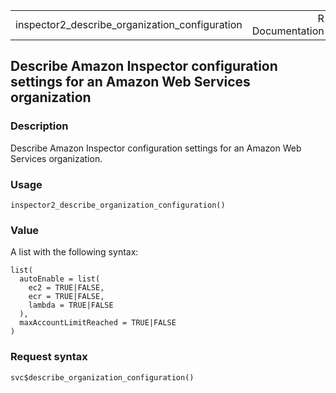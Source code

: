<table style="width: 100%;">
<tbody>
<tr class="odd">
<td>inspector2_describe_organization_configuration</td>
<td style="text-align: right;">R Documentation</td>
</tr>
</tbody>
</table>

## Describe Amazon Inspector configuration settings for an Amazon Web Services organization

### Description

Describe Amazon Inspector configuration settings for an Amazon Web
Services organization.

### Usage

    inspector2_describe_organization_configuration()

### Value

A list with the following syntax:

    list(
      autoEnable = list(
        ec2 = TRUE|FALSE,
        ecr = TRUE|FALSE,
        lambda = TRUE|FALSE
      ),
      maxAccountLimitReached = TRUE|FALSE
    )

### Request syntax

    svc$describe_organization_configuration()
